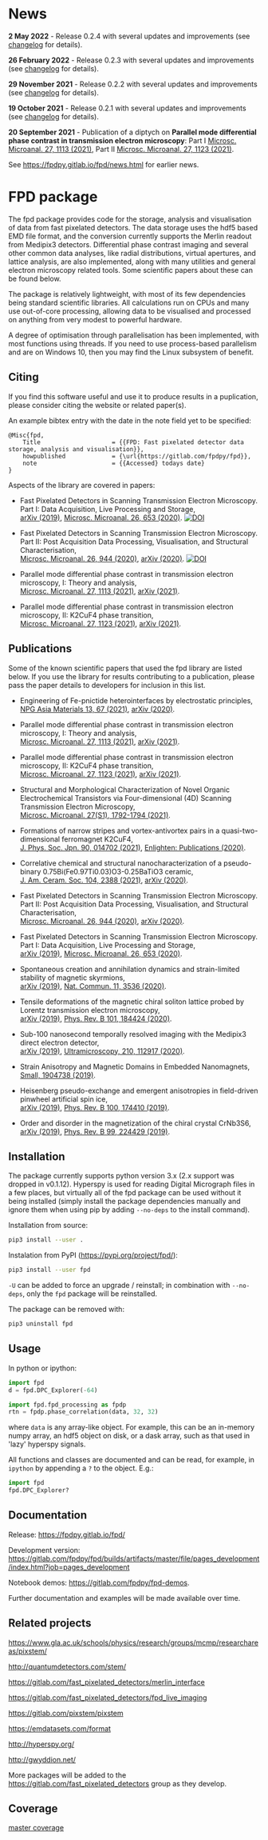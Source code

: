 
News
====
**2 May 2022** - Release 0.2.4 with several updates and improvements (see [changelog](https://fpdpy.gitlab.io/fpd/changelog.html) for details).

**26 February 2022** - Release 0.2.3 with several updates and improvements (see [changelog](https://fpdpy.gitlab.io/fpd/changelog.html) for details).

**29 November 2021** - Release 0.2.2 with several updates and improvements (see [changelog](https://fpdpy.gitlab.io/fpd/changelog.html) for details).

**19 October 2021** - Release 0.2.1 with several updates and improvements (see [changelog](https://fpdpy.gitlab.io/fpd/changelog.html) for details).

**20 September 2021** - Publication of a diptych on **Parallel mode differential phase contrast in transmission electron microscopy**: Part I [Microsc. Microanal. 27, 1113 (2021)](https://doi.org/10.1017/S1431927621012551), Part II [Microsc. Microanal. 27, 1123 (2021)](https://www.doi.org/10.1017/S1431927621012575).

See https://fpdpy.gitlab.io/fpd/news.html for earlier news.


FPD package
===========
The fpd package provides code for the storage, analysis and visualisation
of data from fast pixelated detectors. The data storage uses the hdf5 based 
EMD file format, and the conversion currently supports the Merlin readout from 
Medipix3 detectors. Differential phase contrast imaging and several other common
data analyses, like radial distributions, virtual apertures, and lattice analysis,
are also implemented, along with many utilities and general electron microscopy
related tools. Some scientific papers about these can be found below. 

The package is relatively lightweight, with most of its few dependencies being
standard scientific libraries. All calculations run on CPUs and many use 
out-of-core processing, allowing data to be visualised and processed on anything
from very modest to powerful hardware.

A degree of optimisation through parallelisation has been implemented, with most
functions using threads. If you need to use process-based parallelism and are on
Windows 10, then you may find the Linux subsystem of benefit.


Citing
------
If you find this software useful and use it to produce results in a 
puplication, please consider citing the website or related paper(s).

An example bibtex entry with the date in the note field yet to be specified:

```
@Misc{fpd,
    Title                    = {{FPD: Fast pixelated detector data storage, analysis and visualisation}},
    howpublished             = {\url{https://gitlab.com/fpdpy/fpd}},
    note                     = {{Accessed} todays date}
}
```

Aspects of the library are covered in papers:

- Fast Pixelated Detectors in Scanning Transmission Electron Microscopy. Part I: Data Acquisition, Live Processing and Storage,\
[arXiv (2019)](https://arxiv.org/abs/1911.11560), [Microsc. Microanal. 26, 653 (2020)](https://doi.org/10.1017/S1431927620001713).
[![DOI](https://zenodo.org/badge/DOI/10.5281/zenodo.3479124.svg)](https://doi.org/10.5281/zenodo.3479124)

- Fast Pixelated Detectors in Scanning Transmission Electron Microscopy. Part II: Post Acquisition Data Processing, Visualisation, and Structural Characterisation,\
[Microsc. Microanal. 26, 944 (2020)](https://doi.org/10.1017/S1431927620024307), [arXiv (2020)](https://arxiv.org/abs/2004.02777).
[![DOI](https://zenodo.org/badge/DOI/10.5281/zenodo.3903517.svg)](https://doi.org/10.5281/zenodo.3903517)

- Parallel mode differential phase contrast in transmission electron microscopy, I: Theory and analysis,\
[Microsc. Microanal. 27, 1113 (2021)](https://doi.org/10.1017/S1431927621012551), [arXiv (2021)](https://arxiv.org/abs/2104.06769).

- Parallel mode differential phase contrast in transmission electron microscopy, II: K2CuF4 phase transition,\
[Microsc. Microanal. 27, 1123 (2021)](https://doi.org/10.1017/S1431927621012575), [arXiv (2021)](https://arxiv.org/abs/2107.06280).


Publications
------------
Some of the known scientific papers that used the fpd library are listed below.
If you use the library for results contributing to a publication, please pass
the paper details to developers for inclusion in this list.

- Engineering of Fe-pnictide heterointerfaces by electrostatic principles,\
[NPG Asia Materials 13, 67 (2021)](https://doi.org/10.1038/s41427-021-00336-6), [arXiv (2020)](https://arxiv.org/abs/2009.04799).

- Parallel mode differential phase contrast in transmission electron microscopy, I: Theory and analysis,\
[Microsc. Microanal. 27, 1113 (2021)](https://doi.org/10.1017/S1431927621012551), [arXiv (2021)](https://arxiv.org/abs/2104.06769).

- Parallel mode differential phase contrast in transmission electron microscopy, II: K2CuF4 phase transition,\
[Microsc. Microanal. 27, 1123 (2021)](https://doi.org/10.1017/S1431927621012575), [arXiv (2021)](https://arxiv.org/abs/2107.06280).

- Structural and Morphological Characterization of Novel Organic Electrochemical Transistors via Four-dimensional (4D) Scanning Transmission Electron Microscopy,\
[Microsc. Microanal. 27(S1), 1792-1794 (2021)](https://www.doi.org/10.1017/S1431927621006553).

- Formations of narrow stripes and vortex-antivortex pairs in a quasi-two-dimensional ferromagnet K2CuF4,\
[J. Phys. Soc. Jpn. 90, 014702 (2021)](https://doi.org/10.7566/JPSJ.90.014702), [Enlighten: Publications (2020)](http://eprints.gla.ac.uk/224185/).

- Correlative chemical and structural nanocharacterization of a pseudo-binary 0.75Bi(Fe0.97Ti0.03)O3-0.25BaTiO3 ceramic,\
[J. Am. Ceram. Soc. 104, 2388 (2021)](https://doi.org/10.1111/jace.17599), [arXiv (2020)](https://arxiv.org/abs/2010.10975).

- Fast Pixelated Detectors in Scanning Transmission Electron Microscopy. Part II: Post Acquisition Data Processing, Visualisation, and Structural Characterisation,\
[Microsc. Microanal. 26, 944 (2020)](https://doi.org/10.1017/S1431927620024307), [arXiv (2020)](https://arxiv.org/abs/2004.02777).

- Fast Pixelated Detectors in Scanning Transmission Electron Microscopy. Part I: Data Acquisition, Live Processing and Storage,\
[arXiv (2019)](https://arxiv.org/abs/1911.11560), [Microsc. Microanal. 26, 653 (2020)](https://doi.org/10.1017/S1431927620001713).

- Spontaneous creation and annihilation dynamics and strain-limited stability of magnetic skyrmions,\
[arXiv (2019)](https://arxiv.org/abs/1911.10094), [Nat. Commun. 11, 3536 (2020)](https://doi.org/10.1038/s41467-020-17338-7).

- Tensile deformations of the magnetic chiral soliton lattice probed by Lorentz transmission electron microscopy,\
[arXiv (2019)](https://arxiv.org/abs/1911.09634), [Phys. Rev. B 101, 184424 (2020)](https://dx.doi.org/10.1103/PhysRevB.101.184424).

- Sub-100 nanosecond temporally resolved imaging with the Medipix3 direct electron detector,\
[arXiv (2019)](https://arxiv.org/abs/1905.11884), [Ultramicroscopy, 210, 112917 (2020)](https://doi.org/10.1016/j.ultramic.2019.112917).

- Strain Anisotropy and Magnetic Domains in Embedded Nanomagnets,\
[Small, 1904738 (2019)](https://doi.org/10.1002/smll.201904738).

- Heisenberg pseudo-exchange and emergent anisotropies in field-driven pinwheel artificial spin ice,\
[arXiv (2019)](https://arxiv.org/abs/1908.10626), [Phys. Rev. B 100, 174410 (2019)](https://doi.org/10.1103/PhysRevB.100.174410).

- Order and disorder in the magnetization of the chiral crystal CrNb3S6,\
[arXiv (2019)](https://arxiv.org/abs/1903.09519), [Phys. Rev. B 99, 224429 (2019)](https://doi.org/10.1103/PhysRevB.99.224429).


Installation
------------
The package currently supports python version 3.x (2.x support was dropped in v0.1.12).
Hyperspy is used for reading Digital Micrograph files in a few places, but virtually all
of the fpd package can be used without it being installed (simply install the package
dependencies manually and ignore them when using pip by adding ``--no-deps`` to the install
command).

Installation from source:

```bash
pip3 install --user .
```

Instalation from PyPI (https://pypi.org/project/fpd/):

```bash
pip3 install --user fpd
```

``-U`` can be added to force an upgrade / reinstall; in combination with ``--no-deps``,
only the ``fpd`` package will be reinstalled.

The package can be removed with:

```bash
pip3 uninstall fpd
```


Usage
-----
In python or ipython:

```python
import fpd
d = fpd.DPC_Explorer(-64)
```

```python
import fpd.fpd_processing as fpdp
rtn = fpdp.phase_correlation(data, 32, 32)
```
where `data` is any array-like object. For example, this can be an in-memory 
numpy array, an hdf5 object on disk, or a dask array, such as that used in 
'lazy' hyperspy signals.

All functions and classes are documented and can be read, for example, in `ipython`
by appending a `?` to the object. E.g.:

```python
import fpd
fpd.DPC_Explorer?
```

Documentation
-------------
Release: https://fpdpy.gitlab.io/fpd/

Development version: https://gitlab.com/fpdpy/fpd/builds/artifacts/master/file/pages_development/index.html?job=pages_development

Notebook demos: https://gitlab.com/fpdpy/fpd-demos.

Further documentation and examples will be made available over time.


Related projects
----------------

https://www.gla.ac.uk/schools/physics/research/groups/mcmp/researchareas/pixstem/

http://quantumdetectors.com/stem/

https://gitlab.com/fast_pixelated_detectors/merlin_interface

https://gitlab.com/fast_pixelated_detectors/fpd_live_imaging

https://gitlab.com/pixstem/pixstem

https://emdatasets.com/format

http://hyperspy.org/

http://gwyddion.net/

More packages will be added to the https://gitlab.com/fast_pixelated_detectors
group as they develop.


Coverage
--------
[master coverage](https://gitlab.com/fpdpy/fpd/builds/artifacts/master/file/coverage.txt?job=test:p3)



